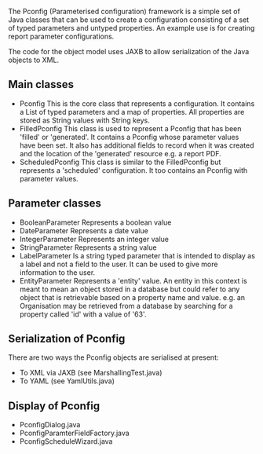 The Pconfig (Parameterised configuration) framework is a simple set of Java classes that can be used to create a configuration consisting of a set of typed parameters and untyped properties. An example use is for creating report parameter configurations.

The code for the object model uses JAXB to allow serialization of the Java objects to XML.

Main classes
------------
* Pconfig
	This is the core class that represents a configuration. It contains a List of typed parameters and a map of properties. All properties are stored as String values with String keys.
* FilledPconfig
	This class is used to represent a Pconfig that has been 'filled' or 'generated'. It contains a Pconfig whose parameter values have been set. It also has additional fields to record when it was created and the location of the 'generated' resource e.g. a report PDF.
* ScheduledPconfig
	This class is similar to the FilledPconfig but represents a 'scheduled' configuration. It too contains an Pconfig with parameter values.
	
Parameter classes
-----------------
* BooleanParameter
	Represents a boolean value
* DateParameter
	Represents a date value
* IntegerParameter
	Represents an integer value
* StringParameter
	Represents a string value
* LabelParameter
	Is a string typed parameter that is intended to display as a label and not a field to the user. It can be used to give more information to the user.
* EntityParameter
	Represents a 'entity' value. An entity in this context is meant to mean an object stored in a database but could refer to any object that is retrievable based on a property name and value. e.g. an Organisation may be retrieved from a database by searching for a property called 'id' with a value of '63'.
	
Serialization of Pconfig
------------------------
There are two ways the Pconfig objects are serialised at present:

* To XML via JAXB (see MarshallingTest.java)
* To YAML (see YamlUtils.java)

Display of Pconfig
------------------

* PconfigDialog.java
* PconfigParamterFieldFactory.java
* PconfigScheduleWizard.java